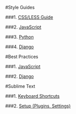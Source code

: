 #Style Guides

###1. [CSS/LESS Guide](http://cssguidelin.es/)

###2. [JavaScript](https://github.com/TwoGears/tg-guides/tree/master/style-guides/js.md)

###3. [Python](https://www.python.org/dev/peps/pep-0008)

###4. [Django](https://docs.djangoproject.com/en/dev/internals/contributing/writing-code/coding-style/)

#Best Practices

###1. [JavaScript](https://github.com/TwoGears/tg-guides/blob/master/best-practices/js.md)

###2. [Django](http://lincolnloop.com/django-best-practices/index.html)

#Sublime Text

###1. [Keyboard Shortcuts]()

###2. [Setup (Plugins, Settings)]()
